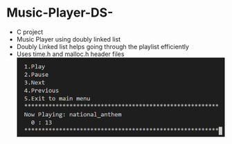 # Music-Player-DS-
 - C project
 - Music Player using doubly linked list 
 - Doubly Linked list helps going through the playlist efficiently
 - Uses time.h and malloc.h header files
![Alt text](/screenshots/player_1.png?raw=true)
